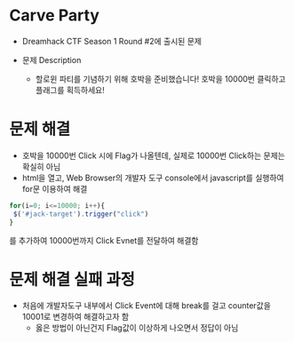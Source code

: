 # Carve Party

* Dreamhack CTF Season 1 Round #2에 출시된 문제

* 문제 Description
  * 할로윈 파티를 기념하기 위해 호박을 준비했습니다! 호박을 10000번 클릭하고 플래그를 획득하세요!

# 문제 해결
* 호박을 10000번 Click 시에 Flag가 나올텐데, 실제로 10000번 Click하는 문제는 확실히 아님
* html을 열고, Web Browser의 개발자 도구 console에서 javascript를 실행하여 for문 이용하여 해결
```javascript
for(i=0; i<=10000; i++){
 $('#jack-target').trigger("click")
}
```
를 추가하여 10000번까지 Click Evnet를 전달하여 해결함

# 문제 해결 실패 과정
* 처음에 개발자도구 내부에서 Click Event에 대해 break를 걸고 counter값을 10001로 변경하여 해결하고자 함
  * 옳은 방법이 아닌건지 Flag값이 이상하게 나오면서 정답이 아님
